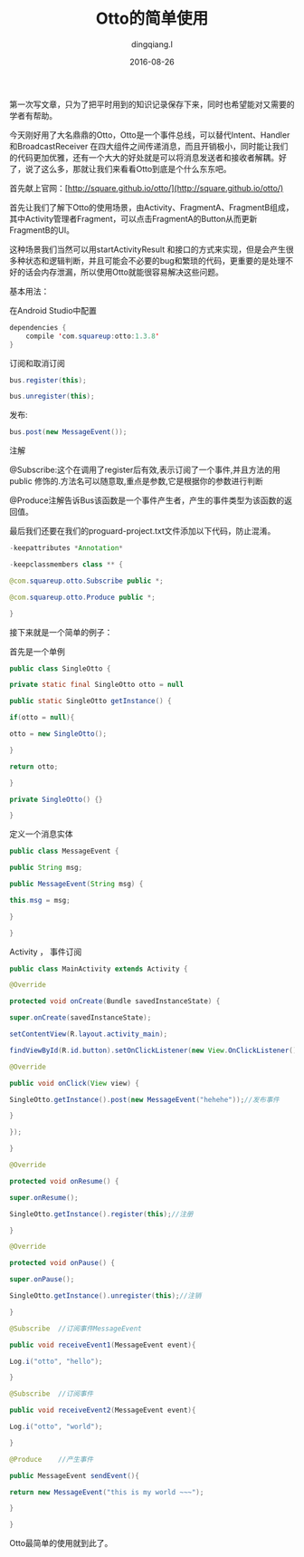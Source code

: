 ﻿---
layout:     post
title:      Otto的简单使用
subtitle:   
date:       2016-08-26
author:     dingqiang.l
header-img: 
catalog: true
tags:
    - Android
    - 开发技巧
---
第一次写文章，只为了把平时用到的知识记录保存下来，同时也希望能对又需要的学者有帮助。

今天刚好用了大名鼎鼎的Otto，Otto是一个事件总线，可以替代Intent、Handler和BroadcastReceiver 在四大组件之间传递消息，而且开销极小，同时能让我们的代码更加优雅，还有一个大大的好处就是可以将消息发送者和接收者解耦。好了，说了这么多，那就让我们来看看Otto到底是个什么东东吧。

首先献上官网：[http://square.github.io/otto/](http://square.github.io/otto/)

首先让我们了解下Otto的使用场景，由Activity、FragmentA、FragmentB组成，其中Activity管理者Fragment，可以点击FragmentA的Button从而更新FragmentB的UI。

这种场景我们当然可以用startActivityResult 和接口的方式来实现，但是会产生很多种状态和逻辑判断，并且可能会不必要的bug和繁琐的代码，更重要的是处理不好的话会内存泄漏，所以使用Otto就能很容易解决这些问题。

基本用法：

在Android Studio中配置

```java
dependencies {
	compile 'com.squareup:otto:1.3.8'
}
```


订阅和取消订阅

```java
bus.register(this);

bus.unregister(this);
```

发布:

```java
bus.post(new MessageEvent());
```

注解

@Subscribe:这个在调用了register后有效,表示订阅了一个事件,并且方法的用 public 修饰的.方法名可以随意取,重点是参数,它是根据你的参数进行判断

@Produce注解告诉Bus该函数是一个事件产生者，产生的事件类型为该函数的返回值。

最后我们还要在我们的proguard-project.txt文件添加以下代码，防止混淆。

```java
-keepattributes *Annotation*

-keepclassmembers class ** {

@com.squareup.otto.Subscribe public *;

@com.squareup.otto.Produce public *;

}
```

接下来就是一个简单的例子：

首先是一个单例

```java
public class SingleOtto {

private static final SingleOtto otto = null

public static SingleOtto getInstance() {

if(otto = null){

otto = new SingleOtto();

}

return otto;

}

private SingleOtto() {}

}
```

定义一个消息实体

```java
public class MessageEvent {

public String msg;

public MessageEvent(String msg) {

this.msg = msg;

}

}
```

Activity ， 事件订阅

```java
public class MainActivity extends Activity {

@Override

protected void onCreate(Bundle savedInstanceState) {

super.onCreate(savedInstanceState);

setContentView(R.layout.activity_main);

findViewById(R.id.button).setOnClickListener(new View.OnClickListener() {

@Override

public void onClick(View view) {

SingleOtto.getInstance().post(new MessageEvent("hehehe"));//发布事件

}

});

}

@Override

protected void onResume() {

super.onResume();

SingleOtto.getInstance().register(this);//注册

}

@Override

protected void onPause() {

super.onPause();

SingleOtto.getInstance().unregister(this);//注销

}

@Subscribe  //订阅事件MessageEvent

public void receiveEvent1(MessageEvent event){

Log.i("otto", "hello");

}

@Subscribe  //订阅事件

public void receiveEvent2(MessageEvent event){

Log.i("otto", "world");

}

@Produce    //产生事件

public MessageEvent sendEvent(){

return new MessageEvent("this is my world ~~~");

}

}
```

Otto最简单的使用就到此了。




